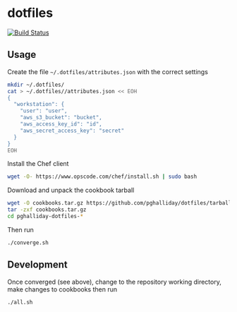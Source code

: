 dotfiles
========

[![Build Status](https://travis-ci.org/pghalliday/dotfiles.svg?branch=master)](https://travis-ci.org/pghalliday/dotfiles)

Usage
-----

Create the file `~/.dotfiles/attributes.json` with the correct settings

```sh
mkdir ~/.dotfiles/
cat > ~/.dotfiles//attributes.json << EOH
{
  "workstation": {
    "user": "user",
    "aws_s3_bucket": "bucket",
    "aws_access_key_id": "id",
    "aws_secret_access_key": "secret"
  }
}
EOH
```

Install the Chef client

```sh
wget -O- https://www.opscode.com/chef/install.sh | sudo bash
```

Download and unpack the cookbook tarball

```sh
wget -O cookbooks.tar.gz https://github.com/pghalliday/dotfiles/tarball/vendor
tar -zxf cookbooks.tar.gz
cd pghalliday-dotfiles-*
```

Then run

```sh
./converge.sh
```

Development
-----------

Once converged (see above), change to the repository working directory, make changes to cookbooks then run

```sh
./all.sh
```
